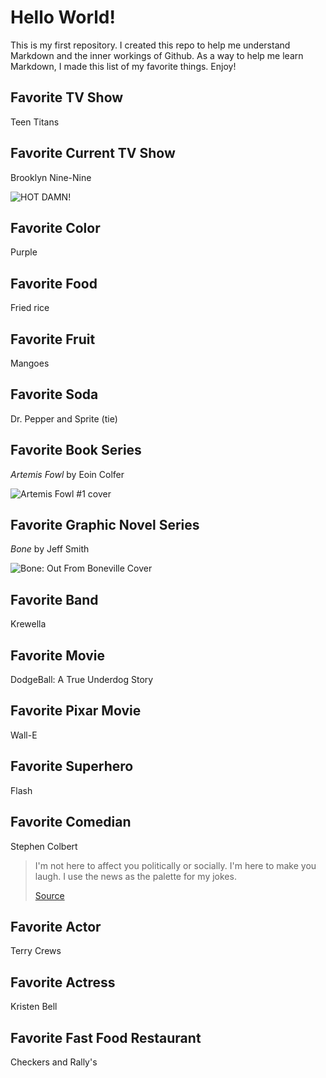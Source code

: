 # Hello World!

This is my first repository. I created this repo to help me understand Markdown and the inner workings of Github. As a way to help me learn Markdown, I made this list of my favorite things. Enjoy!

## Favorite TV Show
Teen Titans

## Favorite Current TV Show
Brooklyn Nine-Nine

![HOT DAMN!](https://media1.tenor.com/images/544adfaf1340f2843a4e101b00a9a889/tenor.gif)

## Favorite Color
Purple

## Favorite Food
Fried rice

## Favorite Fruit
Mangoes

## Favorite Soda
Dr. Pepper and Sprite (tie)

## Favorite Book Series
*Artemis Fowl* by Eoin Colfer

![Artemis Fowl #1 cover](https://vignette.wikia.nocookie.net/artemisfowl/images/3/37/Images-1.jpeg)

## Favorite Graphic Novel Series
*Bone* by Jeff Smith

![Bone: Out From Boneville Cover](https://upload.wikimedia.org/wikipedia/en/2/26/Out_from_Boneville.jpg)

## Favorite Band
Krewella

## Favorite Movie
DodgeBall: A True Underdog Story

## Favorite Pixar Movie
Wall-E

## Favorite Superhero
Flash

## Favorite Comedian
Stephen Colbert

> I'm not here to affect you politically or socially. I'm here to make you laugh. I use the news as the palette for my jokes.
>
> [Source](https://www.nj.com/entertainment/tv/2009/10/stephen_colbert_interview_s_pe.html)

## Favorite Actor
Terry Crews

## Favorite Actress
Kristen Bell

## Favorite Fast Food Restaurant
Checkers and Rally's
